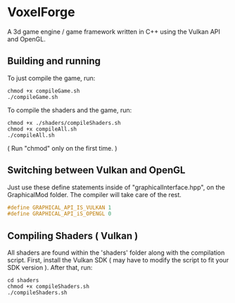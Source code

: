 # VoxelForge

A 3d game engine / game framework written in C++ using the Vulkan API and OpenGL.

## Building and running

To just compile the game, run:

```console
chmod +x compileGame.sh
./compileGame.sh
```

To compile the shaders and the game, run:
```console
chmod +x ./shaders/compileShaders.sh
chmod +x compileAll.sh
./compileAll.sh
```

( Run "chmod" only on the first time. )

## Switching between Vulkan and OpenGL

Just use these define statements inside of "graphicalInterface.hpp", on the GraphicalMod folder. The compiler will take care of the rest.

```hpp
#define GRAPHICAL_API_IS_VULKAN 1
#define GRAPHICAL_API_iS_OPENGL 0
```

## Compiling Shaders ( Vulkan )

All shaders are found within the 'shaders' folder along with the compilation script.
First, install the Vulkan SDK ( may have to modify the script to fit your SDK version ).
After that, run:
```console
cd shaders
chmod +x compileShaders.sh
./compileShaders.sh
```